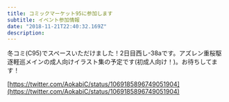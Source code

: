 ```yaml
---
title: コミックマーケット95に参加します
subtitle: イベント参加情報
date: "2018-11-21T22:40:32.169Z"
description:
---
```

冬コミ(C95)でスペースいただけました！2日目西し-38aです。アズレン重桜駆逐軽巡メインの成人向けイラスト集の予定です(初成人向け！)。お待ちしてます！

[https://twitter.com/AokabiC/status/1069185896749051904](https://twitter.com/AokabiC/status/1069185896749051904)